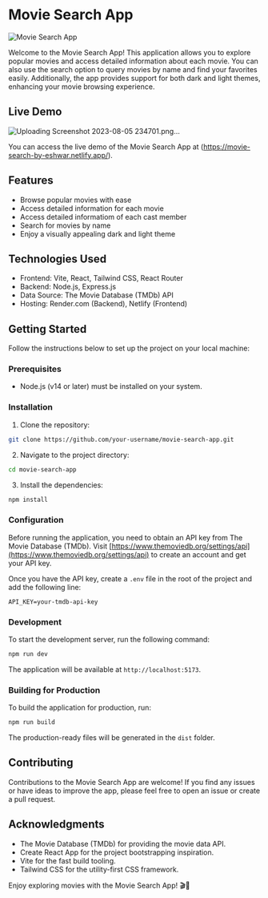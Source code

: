 # Movie Search App

![Movie Search App](<img width="1080" alt="Screenshot 2023-08-05 234701" src="https://github.com/eshwar120/Movie-Search-Application/assets/125289759/1f99b2d4-02c0-45a8-925c-623bd7eb97aa">)

Welcome to the Movie Search App! This application allows you to explore popular movies and access detailed information about each movie. You can also use the search option to query movies by name and find your favorites easily. Additionally, the app provides support for both dark and light themes, enhancing your movie browsing experience.

## Live Demo
![Uploading Screenshot 2023-08-05 234701.png…](<img width="1066" alt="Screenshot 2023-08-05 235011" src="https://github.com/eshwar120/Movie-Search-Application/assets/125289759/b19efbea-cdd0-4066-bdb4-f27558ca545f">
)

You can access the live demo of the Movie Search App at (https://movie-search-by-eshwar.netlify.app/).

## Features

- Browse popular movies with ease
- Access detailed information for each movie
- Access detailed informatiom of each cast member
- Search for movies by name
- Enjoy a visually appealing dark and light theme

## Technologies Used

- Frontend: Vite, React, Tailwind CSS, React Router
- Backend: Node.js, Express.js
- Data Source: The Movie Database (TMDb) API
- Hosting: Render.com (Backend), Netlify (Frontend)

## Getting Started

Follow the instructions below to set up the project on your local machine:

### Prerequisites

- Node.js (v14 or later) must be installed on your system.

### Installation

1. Clone the repository:

```bash
git clone https://github.com/your-username/movie-search-app.git
```

2. Navigate to the project directory:

```bash
cd movie-search-app
```

3. Install the dependencies:

```bash
npm install
```

### Configuration

Before running the application, you need to obtain an API key from The Movie Database (TMDb). Visit [https://www.themoviedb.org/settings/api](https://www.themoviedb.org/settings/api) to create an account and get your API key.

Once you have the API key, create a `.env` file in the root of the project and add the following line:

```
API_KEY=your-tmdb-api-key
```

### Development

To start the development server, run the following command:

```bash
npm run dev
```

The application will be available at `http://localhost:5173`.

### Building for Production

To build the application for production, run:

```bash
npm run build
```

The production-ready files will be generated in the `dist` folder.

## Contributing

Contributions to the Movie Search App are welcome! If you find any issues or have ideas to improve the app, please feel free to open an issue or create a pull request.

## Acknowledgments

- The Movie Database (TMDb) for providing the movie data API.
- Create React App for the project bootstrapping inspiration.
- Vite for the fast build tooling.
- Tailwind CSS for the utility-first CSS framework.

Enjoy exploring movies with the Movie Search App! 🎬🍿

